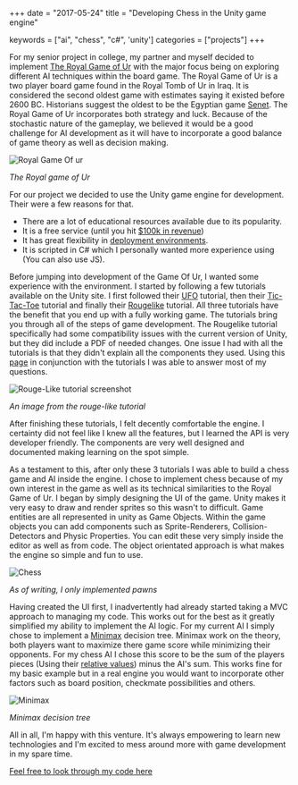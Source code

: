 +++
date = "2017-05-24"
title = "Developing Chess in the Unity game engine"

keywords = ["ai", "chess", "c#", 'unity']
categories = ["projects"]
+++

For my senior project in college, my partner and myself decided to implement [The Royal Game of Ur](https://en.wikipedia.org/wiki/Royal_Game_of_Ur) with the major focus being on exploring different AI techniques within the board game. The Royal Game of Ur is a two player board game found in the Royal Tomb of Ur in Iraq. It is considered the second oldest game with estimates saying it existed before 2600 BC. Historians suggest the oldest to be the Egyptian game [Senet](https://en.wikipedia.org/wiki/Senet). The Royal Game of Ur incorporates both strategy and luck. Because of the stochastic nature of the gameplay, we believed it would be a good challenge for AI development as it will have to incorporate a good balance of game theory as well as decision making.

![Royal Game Of ur](https://upload.wikimedia.org/wikipedia/commons/thumb/6/61/Bm-royalgame.jpg/1024px-Bm-royalgame.jpg "Royal Game Of ur")

*The Royal game of Ur*

For our project we decided to use the Unity game engine for development. Their were a few reasons for that.

* There are a lot of educational resources available due to its popularity.
* It is a free service (until you hit [$100k in revenue](https://blogs.unity3d.com/2016/06/16/evolution-of-our-products-and-pricing/))
* It has great flexibility in [deployment environments](https://unity3d.com/unity/multiplatform).
* It is scripted in C# which I personally wanted more experience using (You can also use JS).

Before jumping into development of the Game Of Ur, I wanted some experience with the environment. I started by following a few tutorials available on the Unity site. I first followed their [UFO](https://unity3d.com/learn/tutorials/projects/2d-ufo-tutorial) tutorial, then their [Tic-Tac-Toe](https://unity3d.com/learn/tutorials/tic-tac-toe/introduction-and-setting-project?playlist=17111) tutorial and finally their [Rougelike](https://unity3d.com/learn/tutorials/projects/2d-roguelike-tutorial) tutorial. All three tutorials have the benefit that you end up with a fully working game. The tutorials bring you through all of the steps of game development. The Rougelike tutorial specifically had some compatibility issues with the current version of Unity, but they did include a PDF of needed changes. One issue I had with all the tutorials is that they didn't explain all the components they used. Using this [page](https://unity3d.com/learn/tutorials/s/scripting) in conjunction with the tutorials I was able to answer most of my questions.

![Rouge-Like tutorial screenshot](https://unity3d.com/sites/default/files/learn-playlist/icon/2droguelike-thumb1.jpg "Rouge Like")

*An image from the rouge-like tutorial*

After finishing these tutorials, I felt decently comfortable the engine. I certainty did not feel like I knew all the features, but I learned the API is very developer friendly. The components are very well designed and documented making learning on the spot simple.

As a testament to this, after only these 3 tutorials I was able to build a chess game and AI inside the engine. I chose to implement chess because of my own interest in the game as well as its technical similarities to the Royal Game of Ur. I began by simply designing the UI of the game. Unity makes it very easy to draw and render sprites so this wasn't to difficult. Game entities are all represented in unity as Game Objects. Within the game objects you can add components such as Sprite-Renderers, Collision-Detectors and Physic Properties. You can edit these very simply inside the editor as well as from code. The object orientated approach is what makes the engine so simple and fun to use.

![Chess](/chess.gif "Chess Gif")

*As of writing, I only implemented pawns*

Having created the UI first, I inadvertently had already started taking a MVC approach to managing my code. This works out for the best as it greatly simplified my ability to implement the AI logic. For my current AI I simply chose to implement a [Minimax](https://en.wikipedia.org/wiki/Minimax) decision tree. Minimax work on the theory, both players want to maximize there game score while minimizing their opponents. For my chess AI I chose this score to be the sum of the players pieces (Using their [relative values](https://en.wikipedia.org/wiki/Chess_piece_relative_value)) minus the AI's sum. This works fine for my basic example but in a real engine you would want to incorporate other factors such as board position, checkmate possibilities and others.

![Minimax](https://upload.wikimedia.org/wikipedia/commons/thumb/e/e1/Plminmax.gif/400px-Plminmax.gif "Minimax")

*Minimax decision tree*

All in all, I'm happy with this venture. It's always empowering to learn new technologies and I'm excited to mess around more with game development in my spare time.

[Feel free to look through my code here](https://github.com/chevalierc/unity-chess)
